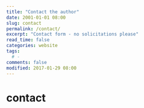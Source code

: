 ```yaml
---
title: "Contact the author"
date: 2001-01-01 08:00
slug: contact
permalink: /contact/
excerpt: "Contact form - no solicitations please"
read_time: false
categories: website
tags:
  # -
comments: false
modified: 2017-01-29 08:00
---
```

# contact

